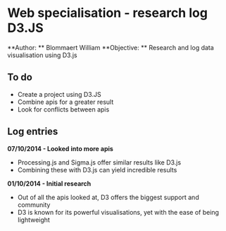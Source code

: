 # Web specialisation - research log D3.JS

**Author: ** Blommaert William
**Objective: ** Research and log data visualisation using D3.js

## To do

- Create a project using D3.JS
- Combine apis for a greater result
- Look for conflicts between apis

## Log entries

**07/10/2014 - Looked into more apis**

- Processing.js and Sigma.js offer similar results like D3.js
- Combining these with D3.js can yield incredible results

**01/10/2014 - Initial research**

- Out of all the apis looked at, D3 offers the biggest support and community
- D3 is known for its powerful visualisations, yet with the ease of being lightweight
